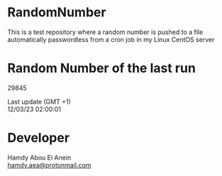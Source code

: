 # RandomNumber    
This is a test repository where a random number is pushed to a file automatically passwordless from a cron job in my Linux CentOS server    
# Random Number of the last run   
29845
      
Last update (GMT +1)    
12/03/23 02:00:01
# Developer    
Hamdy Abou El Anein   
hamdy.aea@protonmail.com
